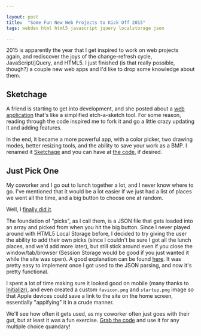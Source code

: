 ```yaml
---

layout: post
title:  "Some Fun New Web Projects to Kick Off 2015"
tags: webdev html html5 javascript jquery localstorage json

---
```


2015 is apparently the year that I get inspired to work on web projects again, and rediscover the joys of the change-refresh cycle, JavaScript/jQuery, and HTML5. I just finished (is that really possible, though?) a couple new web apps and I'd like to drop some knowledge about them.

<!--more-->

## Sketchage

A friend is starting to get into development, and she posted about a [web application](https://mixophrygian.github.io) that's like a simplified etch-a-sketch tool. For some reason, reading through the code inspired me to fork it and go a little crazy updating it and adding features.

In the end, it became a more powerful app, with a color picker, two drawing modes, better resizing tools, and the ability to save your work as a BMP. I renamed it [Sketchage](https://codname.neb.host/sketchage) and you can have at [the code](https://github.com/michaelchadwick/Etcha-sketch), if desired.

## Just Pick One

My coworker and I go out to lunch together a lot, and I never know where to go. I've mentioned that it would be a lot easier if we just had a list of places we went all the time, and a big button to choose one at random.

Well, I [finally did it](http://jpo.codana.me).

The foundation of "picks", as I call them, is a JSON file that gets loaded into an array and picked from when you hit the big button. Since I never played around with HTML5 Local Storage before, I decided to try giving the user the ability to add their own picks (since I couldn't be sure I got all the lunch places, and we'd add more later), but still stick around even if you close the window/tab/browser (Session Storage would be good if you just wanted it while the site was open). A good explanation can be found [here](https://blog.safaribooksonline.com/2013/10/10/how-to-use-html5-local-storage/). It was pretty easy to implement once I got used to the JSON parsing, and now it's pretty functional.

I spent a lot of time making sure it looked good on mobile (many thanks to [Initializr](https://initializr.com)), and even created a custom `favicon.png` and `startup.png` image so that Apple devices could save a link to the site on the home screen, essentially "appifying" it in a crude manner.

We'll see how often it gets used, as my coworker often just goes with their gut, but at least it was a fun exercise. [Grab the code](https://github.com/michaelchadwick/just-pick-one) and use it for any multiple choice quandary!
